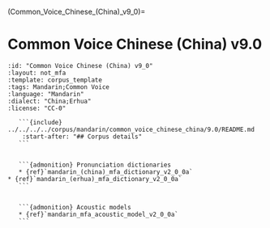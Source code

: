 
(Common_Voice_Chinese_(China)_v9_0)=
# Common Voice Chinese (China) v9.0

``````{corpus} Common Voice Chinese (China) v9.0
:id: "Common Voice Chinese (China) v9_0"
:layout: not_mfa
:template: corpus_template
:tags: Mandarin;Common Voice
:language: "Mandarin"
:dialect: "China;Erhua"
:license: "CC-0"

   ```{include} ../../../../corpus/mandarin/common_voice_chinese_china/9.0/README.md
    :start-after: "## Corpus details"
   ```


   ```{admonition} Pronunciation dictionaries
   * {ref}`mandarin_(china)_mfa_dictionary_v2_0_0a`
* {ref}`mandarin_(erhua)_mfa_dictionary_v2_0_0a`
   ```


   ```{admonition} Acoustic models
   * {ref}`mandarin_mfa_acoustic_model_v2_0_0a`
   ```
``````
